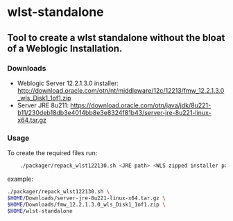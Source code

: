 # wlst-standalone

## Tool to create a wlst standalone without the bloat of a Weblogic Installation.

### Downloads 
* Weblogic Server 12.2.1.3.0 installer: http://download.oracle.com/otn/nt/middleware/12c/12213/fmw_12.2.1.3.0_wls_Disk1_1of1.zip
* Server JRE 8u211: https://download.oracle.com/otn/java/jdk/8u221-b11/230deb18db3e4014bb8e3e8324f81b43/server-jre-8u221-linux-x64.tar.gz

### Usage

To create the required files run:


```sh
    ./packager/repack_wlst122130.sh <JRE path> <WLS zipped installer path> <Destination folder>
```

example:
```sh
./packager/repack_wlst122130.sh \
$HOME/Downloads/server-jre-8u221-linux-x64.tar.gz \
$HOME/Downloads/fmw_12.2.1.3.0_wls_Disk1_1of1.zip \
$HOME/wlst-standalone
```

